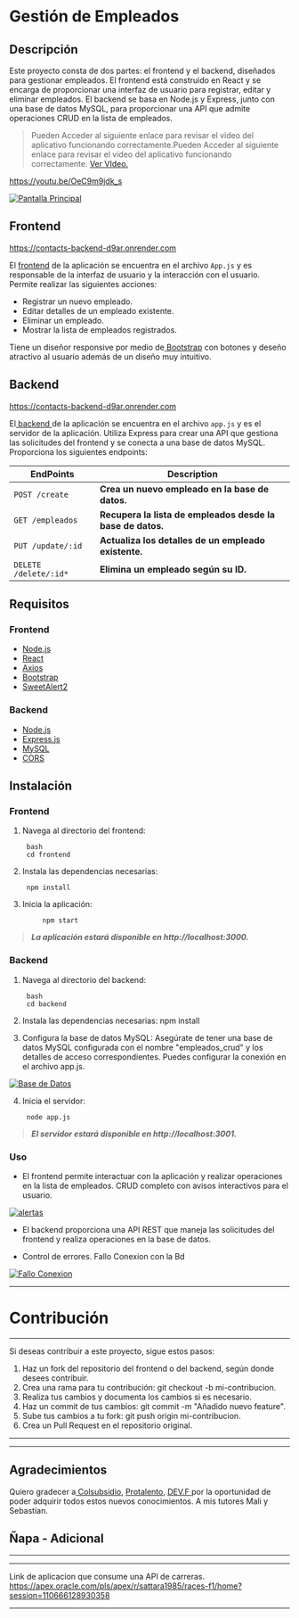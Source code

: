 # Gestión de Empleados

## Descripción

Este proyecto consta de dos partes: el frontend y el backend, diseñados para gestionar empleados. El frontend está construido en React y se encarga de proporcionar una interfaz de usuario para registrar, editar y eliminar empleados. El backend se basa en Node.js y Express, junto con una base de datos MySQL, para proporcionar una API que admite operaciones CRUD en la lista de empleados.
> Pueden Acceder al siguiente enlace para revisar el video del aplicativo funcionando correctamente.Pueden Acceder al siguiente enlace para revisar el video del aplicativo funcionando correctamente.
[Ver VIdeo.](https://youtu.be/OeC9m9jdk_s "Ver VIdeo.")
 
https://youtu.be/OeC9m9jdk_s
 
[![Pantalla Principal](https://github.com/sattara1985/entragaDevFproyecto/blob/main/client/public/pantalla1.png?raw=true "Pantalla Principal")](https://github.com/sattara1985/entragaDevFproyecto/blob/main/client/public/pantalla1.png?raw=true "Pantalla Principal")

## Frontend
https://contacts-backend-d9ar.onrender.com

El [frontend](https://contacts-backend-d9ar.onrender.com "frontend") de la aplicación se encuentra en el archivo `App.js` y es responsable de la interfaz de usuario y la interacción con el usuario. Permite realizar las siguientes acciones:

- Registrar un nuevo empleado.
- Editar detalles de un empleado existente.
- Eliminar un empleado.
- Mostrar la lista de empleados registrados.

Tiene un diseñor responsive por medio de[ Bootstrap](https://getbootstrap.com " Bootstrap") con botones y deseño atractivo al usuario además de un diseño muy intuitivo.

## Backend

https://contacts-backend-d9ar.onrender.com

El[ backend ](https://contacts-backend-d9ar.onrender.com " backend ")de la aplicación se encuentra en el archivo `app.js` y es el servidor de la aplicación. Utiliza Express para crear una API que gestiona las solicitudes del frontend y se conecta a una base de datos MySQL. Proporciona los siguientes endpoints:


| EndPoints | Description                    |
| ------------- | ------------------------------ |
| `POST /create`      | **Crea un nuevo empleado en la base de datos.**       |
| `GET /empleados`   | **Recupera la lista de empleados desde la base de datos.**     |
| `PUT /update/:id`   | **Actualiza los detalles de un empleado existente.**     |
| `DELETE /delete/:id*`   | **Elimina un empleado según su ID.**     |


## Requisitos

### Frontend

- [Node.js](https://nodejs.org/)
- [React](https://reactjs.org/)
- [Axios](https://axios-http.com/)
- [Bootstrap](https://getbootstrap.com/)
- [SweetAlert2](https://sweetalert2.github.io/)

### Backend

- [Node.js](https://nodejs.org/)
- [Express.js](https://expressjs.com/)
- [MySQL](https://www.mysql.com/)
- [CORS](https://expressjs.com/en/resources/middleware/cors.html)

## Instalación

### Frontend

1. Navega al directorio del frontend:

    	bash
		cd frontend
		
1. Instala las dependencias necesarias:

    	npm install
		
1. Inicia la aplicación:

    		npm start

> ***La aplicación estará disponible en http://localhost:3000.***



### Backend

1. Navega al directorio del backend:

    	bash
		cd backend
		
1. Instala las dependencias necesarias:
		npm install

1. Configura la base de datos MySQL: Asegúrate de tener una base de datos MySQL configurada con el nombre "empleados_crud" y los detalles de acceso correspondientes. Puedes configurar la conexión en el archivo app.js.

[![Base de Datos](https://github.com/sattara1985/entragaDevFproyecto/blob/main/client/public/BDREADME.png?raw=true "Base de Datos")](https://github.com/sattara1985/entragaDevFproyecto/blob/main/client/public/BDREADME.png?raw=true "Base de Datos")


4. Inicia el servidor:

		node app.js

> ***El servidor estará disponible en http://localhost:3001.***



### Uso

- El frontend permite interactuar con la aplicación y realizar operaciones en la lista de empleados. CRUD completo con avisos interactivos para el usuario.

[![alertas](https://github.com/sattara1985/entragaDevFproyecto/blob/main/client/public/SWEETALERT.png?raw=true "alertas")](https://github.com/sattara1985/entragaDevFproyecto/blob/main/client/public/SWEETALERT.png?raw=true "alertas")

- El backend proporciona una API REST que maneja las solicitudes del frontend y realiza operaciones en la base de datos.

- Control de errores. Fallo Conexion con la Bd

[![Fallo Conexion](https://github.com/sattara1985/entragaDevFproyecto/blob/main/client/public/falloeliminar.png?raw=true "Fallo Conexion")](https://github.com/sattara1985/entragaDevFproyecto/blob/main/client/public/falloeliminar.png?raw=true "Fallo Conexion")


------------




# Contribución

------------

Si deseas contribuir a este proyecto, sigue estos pasos:

1. Haz un fork del repositorio del frontend o del backend, según donde desees contribuir.
2. Crea una rama para tu contribución: git checkout -b mi-contribucion.
3. Realiza tus cambios y documenta los cambios si es necesario.
4. Haz un commit de tus cambios: git commit -m "Añadido nuevo feature".
5. Sube tus cambios a tu fork: git push origin mi-contribucion.
6. Crea un Pull Request en el repositorio original.


------------


------------

## Agradecimientos

Quiero gradecer a[ Colsubsidio](https://www.colsubsidio.com/ " Colsubsidio"), [Protalento](https://www.protalento.com/ "Protalento"), [DEV.F ](https://new.devf.la/ "DEV.F ")por la oportunidad de poder adquirir todos estos nuevos conocimientos. A mis tutores Mali y Sebastian.



## Ñapa - Adicional

------------

------------
Link de aplicacion que consume una API de carreras.
https://apex.oracle.com/pls/apex/r/sattara1985/races-f1/home?session=110666128930358

------------
